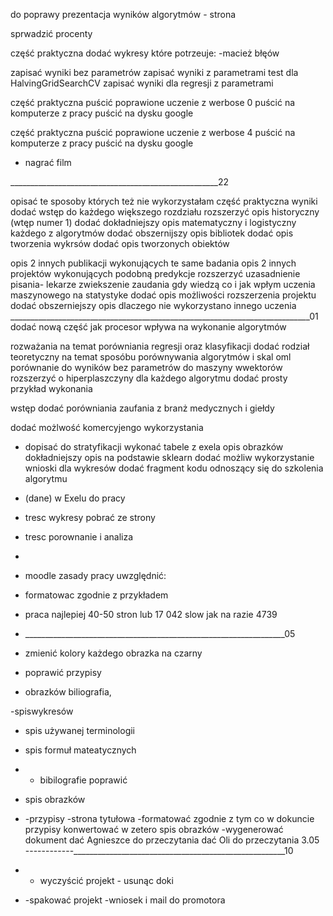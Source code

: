 


do poprawy prezentacja wyników algorytmów - strona

sprwadzić procenty

część praktyczna dodać wykresy które potrzeuje:
-macież błęów

zapisać wyniki bez parametrów
zapisać wyniki z parametrami
test dla HalvingGridSearchCV
zapisać wyniki dla regresji z parametrami 

część praktyczna puścić poprawione uczenie z werbose 0
puścić na komputerze z pracy 
puścić na dysku google

część praktyczna puścić poprawione uczenie z werbose 4
puścić na komputerze z pracy 
puścić na dysku google
- nagrać film

____________________________________________________22

opisać te sposoby których też nie wykorzystałam 
część praktyczna wyniki
dodać wstęp do każdego większego rozdziału
rozszerzyć opis historyczny (wtęp numer 1)
dodać dokładniejszy opis matematyczny i logistyczny każdego z algorytmów
dodać obszernijszy opis bibliotek
dodać opis tworzenia wykrsów
dodać opis tworzonych obiektów

opis 2 innych publikacji wykonujących te same badania
opis 2 innych projektów wykonujących podobną predykcje
rozszerzyć uzasadnienie pisania- lekarze zwiekszenie zaudania gdy wiedzą co i jak
wpłym uczenia maszynowego na statystyke
dodać opis możliwości rozszerzenia projektu 
dodać obszerniejszy opis dlaczego nie wykorzystano innego uczenia
___________________________________________________________________________01
dodać nową część jak procesor wpływa na wykonanie algorytmów 

rozważania na temat porówniania regresji oraz klasyfikacji 
dodać rodział teoretyczny na temat sposóbu porównywania algorytmów i skal oml
porównanie do wyników bez parametrów
do maszyny wwektorów rozszerzyć o hiperplaszczyny 
dla każdego algorytmu dodać prosty przykład wykonania

wstęp dodać porówniania zaufania z branż medycznych i giełdy 

dodać możlwość komercyjengo wykorzystania
- dopisać do stratyfikacji 
wykonać tabele z exela
opis obrazków
dokładniejszy opis na podstawie sklearn dodać możliw wykorzystanie
wnioski dla wykresów
dodać fragment kodu odnoszący się do szkolenia algorytmu 

- (dane) w Exelu do pracy
- tresc wykresy pobrać ze strony 
- tresc porownanie i analiza
- 
- moodle zasady pracy uwzględnić:
- formatowac zgodnie z przykładem
- praca najlepiej 40-50 stron lub 17 042 slow jak na razie 4739
- _________________________________________________________________05
- zmienić kolory każdego obrazka na czarny
- poprawić przypisy
- obrazków biliografia,

 -spiswykresów
- spis używanej terminologii
- spis formuł mateatycznych

- - bibilografie poprawić
- spis obrazków
- -przypisy
 -strona tytułowa
-formatować zgodnie z tym co w dokuncie
przypisy konwertować w zetero
spis  obrazków
-wygenerować dokument
dać Agnieszce do przeczytania
dać Oli do przeczytania 
3.05
------------_____________________________________________________10
- - wyczyścić projekt - usunąc doki 
- -spakować projekt
-wniosek i mail do promotora

